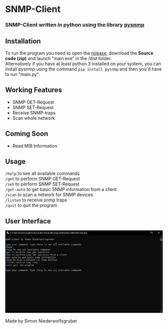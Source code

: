 # SNMP-Client

### SNMP-Client written in python using the library [pysnmp](https://github.com/etingof/pysnmp)

## Installation

To run the program you need to open the [release](https://github.com/simonnieder/snmp-client/releases/), download the **Source code (zip)** and launch "main.exe" in the /dist folder.  
Alternatively if you have at least python 3 installed on your system, you can install pysnmp using the command `pip install pysnmp` and then you'd have to run "main.py".

## Working Features

- SNMP GET-Request
- SNMP SET-Request
- Receive SNMP-traps
- Scan whole network

## Coming Soon

- Read MIB Information

## Usage

`/help` to see all available commands  
`/get` to perform SNMP GET-Request  
`/set` to perform SNMP SET-Request  
`/get-auto` to get basic SNMP information from a client  
`/scan` to scan a network for SNMP devices  
`/listen` to receive snmp traps  
`/quit` to quit the program

## User Interface

![user interface](./ui.png)

Made by Simon Niederwolfsgruber
